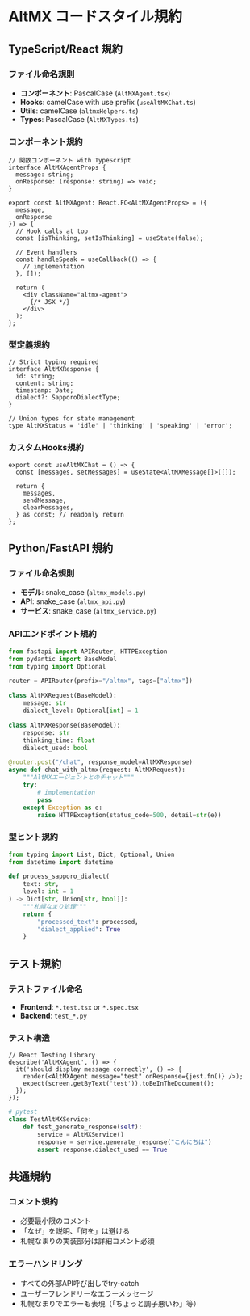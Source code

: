 # AltMX コードスタイル規約

## TypeScript/React 規約

### ファイル命名規則
- **コンポーネント**: PascalCase (`AltMXAgent.tsx`)
- **Hooks**: camelCase with use prefix (`useAltMXChat.ts`)
- **Utils**: camelCase (`altmxHelpers.ts`)
- **Types**: PascalCase (`AltMXTypes.ts`)

### コンポーネント規約
```tsx
// 関数コンポーネント with TypeScript
interface AltMXAgentProps {
  message: string;
  onResponse: (response: string) => void;
}

export const AltMXAgent: React.FC<AltMXAgentProps> = ({ 
  message, 
  onResponse 
}) => {
  // Hook calls at top
  const [isThinking, setIsThinking] = useState(false);
  
  // Event handlers
  const handleSpeak = useCallback(() => {
    // implementation
  }, []);

  return (
    <div className="altmx-agent">
      {/* JSX */}
    </div>
  );
};
```

### 型定義規約
```tsx
// Strict typing required
interface AltMXResponse {
  id: string;
  content: string;
  timestamp: Date;
  dialect?: SapporoDialectType;
}

// Union types for state management
type AltMXStatus = 'idle' | 'thinking' | 'speaking' | 'error';
```

### カスタムHooks規約
```tsx
export const useAltMXChat = () => {
  const [messages, setMessages] = useState<AltMXMessage[]>([]);
  
  return {
    messages,
    sendMessage,
    clearMessages,
  } as const; // readonly return
};
```

## Python/FastAPI 規約

### ファイル命名規則
- **モデル**: snake_case (`altmx_models.py`)
- **API**: snake_case (`altmx_api.py`)
- **サービス**: snake_case (`altmx_service.py`)

### APIエンドポイント規約
```python
from fastapi import APIRouter, HTTPException
from pydantic import BaseModel
from typing import Optional

router = APIRouter(prefix="/altmx", tags=["altmx"])

class AltMXRequest(BaseModel):
    message: str
    dialect_level: Optional[int] = 1

class AltMXResponse(BaseModel):
    response: str
    thinking_time: float
    dialect_used: bool

@router.post("/chat", response_model=AltMXResponse)
async def chat_with_altmx(request: AltMXRequest):
    """AltMXエージェントとのチャット"""
    try:
        # implementation
        pass
    except Exception as e:
        raise HTTPException(status_code=500, detail=str(e))
```

### 型ヒント規約
```python
from typing import List, Dict, Optional, Union
from datetime import datetime

def process_sapporo_dialect(
    text: str, 
    level: int = 1
) -> Dict[str, Union[str, bool]]:
    """札幌なまり処理"""
    return {
        "processed_text": processed,
        "dialect_applied": True
    }
```

## テスト規約

### テストファイル命名
- **Frontend**: `*.test.tsx` or `*.spec.tsx`
- **Backend**: `test_*.py`

### テスト構造
```tsx
// React Testing Library
describe('AltMXAgent', () => {
  it('should display message correctly', () => {
    render(<AltMXAgent message="test" onResponse={jest.fn()} />);
    expect(screen.getByText('test')).toBeInTheDocument();
  });
});
```

```python
# pytest
class TestAltMXService:
    def test_generate_response(self):
        service = AltMXService()
        response = service.generate_response("こんにちは")
        assert response.dialect_used == True
```

## 共通規約

### コメント規約
- 必要最小限のコメント
- 「なぜ」を説明、「何を」は避ける
- 札幌なまりの実装部分は詳細コメント必須

### エラーハンドリング
- すべての外部API呼び出しでtry-catch
- ユーザーフレンドリーなエラーメッセージ
- 札幌なまりでエラーも表現（「ちょっと調子悪いわ」等）
